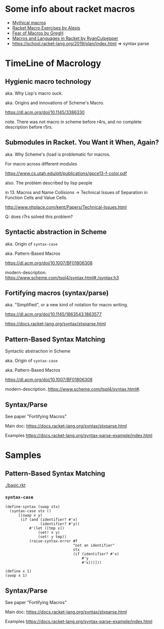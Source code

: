 # Some info about racket macros

- [Mythical macros](https://soegaard.github.io/mythical-macros/)
- [Racket Macro Exercises by
  Alexis](https://lexi-lambda.github.io/racket-macro-exercises/index.html)
- [Fear of Macros by
  GregH](https://www.greghendershott.com/fear-of-macros/index.html)
- [Macros and Languages in Racket by
  RyanCulpepper](http://rmculpepper.github.io/malr/index.html)
- <https://school.racket-lang.org/2019/plan/index.html> =\> syntax parse

# TimeLine of Macrology

## Hygienic macro technology

aka. Why Lisp's macro suck.

aka. Origins and innovations of Scheme's Macro.

<https://dl.acm.org/doi/10.1145/3386330>

note. There was not macro in scheme before r4rs, and no complete
description before r5rs.

## Submodules in Racket. You Want it When, Again?

aka. Why Scheme's (load is problematic for macros.

For macro across different modules

<https://www.cs.utah.edu/plt/publications/gpce13-f-color.pdf>

also. The problem described by lisp people

in 13. Macros and Name Collisions -\> Technical Issues of Separation in
Function Cells and Value Cells.

<http://www.nhplace.com/kent/Papers/Technical-Issues.html>

Q: does r7rs solved this problem?

## Syntactic abstraction in Scheme

aka. Origin of `syntax-case`

aka. Pattern-Based Macros

<https://dl.acm.org/doi/10.1007/BF01806308>

modern-description.
<https://www.scheme.com/tspl4/syntax.html#./syntax:h3>

## Fortifying macros (syntax/parse)

aka. "Simplified", or a new kind of notation for macro writing.

<https://dl.acm.org/doi/10.1145/1863543.1863577>

<https://docs.racket-lang.org/syntax/stxparse.html>

## Pattern-Based Syntax Matching

Syntactic abstraction in Scheme

aka. Origin of `syntax-case`

aka. Pattern-Based Macros

<https://dl.acm.org/doi/10.1007/BF01806308>

modern-description. <https://www.scheme.com/tspl4/syntax.html#>.

## Syntax/Parse

See paper "Fortifying Macros"

Main doc: <https://docs.racket-lang.org/syntax/stxparse.html>

Examples <https://docs.racket-lang.org/syntax-parse-example/index.html>

# Samples

## Pattern-Based Syntax Matching

[./basic.rkt](./basic.rkt)

### `syntax-case`

``` racket
(define-syntax (swap stx)
  (syntax-case stx ()
      [(swap x y)
       (if (and (identifier? #'x)
                (identifier? #'y))
           #'(let ([tmp x])
               (set! x y)
               (set! y tmp))
           (raise-syntax-error #f
                               "not an identifier"
                               stx
                               (if (identifier? #'x)
                                   #'y
                                   #'x)))]))

(define x 1)
(swap x 1)
```

## Syntax/Parse

See paper "Fortifying Macros"

Main doc: <https://docs.racket-lang.org/syntax/stxparse.html>

Examples <https://docs.racket-lang.org/syntax-parse-example/index.html>
